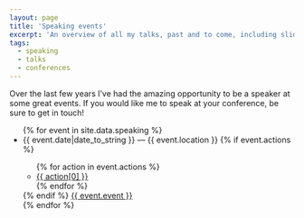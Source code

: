 ```yaml
---
layout: page
title: 'Speaking events'
excerpt: 'An overview of all my talks, past and to come, including slides and videos.'
tags:
  - speaking
  - talks
  - conferences
---
```


Over the last few years I’ve had the amazing opportunity to be a speaker at some great events. If you would like me to speak at your conference, be sure to get in touch!

<ul class="list">
{% for event in site.data.speaking %}
  <li class="list__item">
    <div class="list__item-inner">
      <span class="list__secondary-content">{{ event.date|date_to_string }} — {{ event.location }}
      {% if event.actions %}
      <ul class="dotted-list">
      {% for action in event.actions %}
        <li>
          <a target="_blank" rel="noopener noreferrer" href="{{ action[1] }}">{{ action[0] }}</a>
        </li>
      {% endfor %}
      </ul>
      {% endif %}
      </span>
      <a href="{{ event.link }}" class="list__primary-content" target="_blank" rel="noopener noreferrer">{{ event.event }}</a>
    </div>
  </li>
{% endfor %}
</ul>
